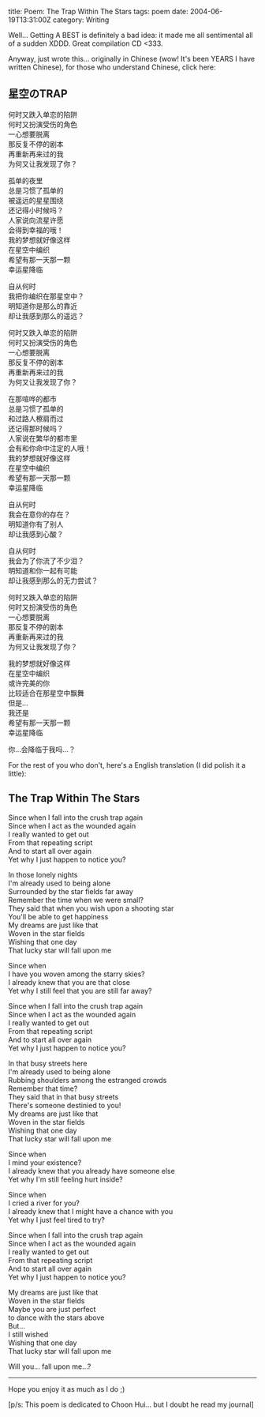 title: Poem: The Trap Within The Stars
tags: poem
date: 2004-06-19T13:31:00Z
category: Writing

Well… Getting A BEST is definitely a bad idea: it made me all sentimental all of a sudden XDDD. Great compilation CD <333.

Anyway, just wrote this… originally in Chinese (wow! It's been YEARS I have written Chinese), for those who understand Chinese, click here:

## 星空のTRAP

何时又跌入单恋的陷阱  
何时又扮演受伤的角色  
一心想要脱离  
 那反复不停的剧本  
 再重新再来过的我  
为何又让我发现了你？

孤单的夜里  
 总是习惯了孤单的  
 被遥远的星星围绕  
还记得小时候吗？  
人家说向流星许愿  
 会得到幸福的哦！  
我的梦想就好像这样  
 在星空中编织  
 希望有那一天那一颗  
  幸运星降临

自从何时  
 我把你编织在那星空中？  
明知道你是那么的靠近  
 却让我感到那么的遥远？

何时又跌入单恋的陷阱  
何时又扮演受伤的角色  
一心想要脱离  
 那反复不停的剧本  
 再重新再来过的我  
为何又让我发现了你？

在那喧哗的都市  
 总是习惯了孤单的  
 和过路人檫肩而过  
还记得那时候吗？  
人家说在繁华的都市里  
 会有和你命中注定的人哦！  
我的梦想就好像这样  
 在星空中编织  
 希望有那一天那一颗  
  幸运星降临

自从何时  
 我会在意你的存在？  
明知道你有了别人  
 却让我感到心酸？

自从何时  
 我会为了你流了不少泪？  
明知道和你一起有可能  
 却让我感到那么的无力尝试？

何时又跌入单恋的陷阱  
何时又扮演受伤的角色  
一心想要脱离  
 那反复不停的剧本  
 再重新再来过的我  
为何又让我发现了你？

我的梦想就好像这样  
 在星空中编织  
或许完美的你  
 比较适合在那星空中飘舞  
但是…  
 我还是  
  希望有那一天那一颗  
   幸运星降临

你…会降临于我吗…？

For the rest of you who don't, here's a English translation (I did polish it a little):

## The Trap Within The Stars

Since when I fall into the crush trap again  
Since when I act as the wounded again  
I really wanted to get out  
 From that repeating script  
 And to start all over again  
Yet why I just happen to notice you?

In those lonely nights  
 I'm already used to being alone  
 Surrounded by the star fields far away  
Remember the time when we were small?  
They said that when you wish upon a shooting star  
 You'll be able to get happiness  
My dreams are just like that  
 Woven in the star fields  
 Wishing that one day  
  That lucky star will fall upon me

Since when  
 I have you woven among the starry skies?  
I already knew that you are that close  
 Yet why I still feel that you are still far away?

Since when I fall into the crush trap again  
Since when I act as the wounded again  
I really wanted to get out  
 From that repeating script  
 And to start all over again  
Yet why I just happen to notice you?

In that busy streets here  
 I'm already used to being alone  
 Rubbing shoulders among the estranged crowds  
Remember that time?  
They said that in that busy streets  
 There's someone destinied to you!  
My dreams are just like that  
 Woven in the star fields  
 Wishing that one day  
  That lucky star will fall upon me

Since when  
 I mind your existence?  
I already knew that you already have someone else  
 Yet why I'm still feeling hurt inside?

Since when  
 I cried a river for you?  
I already knew that I might have a chance with you  
 Yet why I just feel tired to try?

Since when I fall into the crush trap again  
Since when I act as the wounded again  
I really wanted to get out  
 From that repeating script  
 And to start all over again  
Yet why I just happen to notice you?

My dreams are just like that  
 Woven in the star fields  
Maybe you are just perfect  
 to dance with the stars above  
But…  
 I still wished  
  Wishing that one day  
   That lucky star will fall upon me

Will you… fall upon me…?

---

Hope you enjoy it as much as I do ;)

[p/s: This poem is dedicated to Choon Hui… but I doubt he read my journal]
